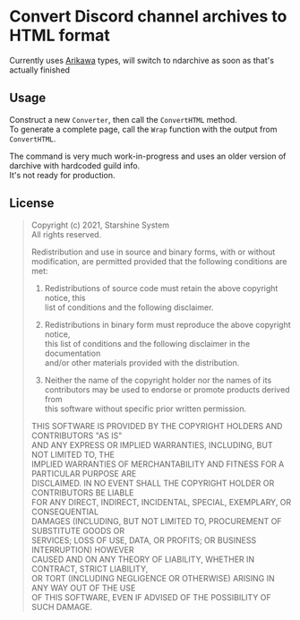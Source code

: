 # Convert Discord channel archives to HTML format

Currently uses [Arikawa](https://github.com/diamondburned/arikawa) types, will switch to ndarchive as soon as that's actually finished

## Usage

Construct a new `Converter`, then call the `ConvertHTML` method.  
To generate a complete page, call the `Wrap` function with the output from `ConvertHTML`.

The command is very much work-in-progress and uses an older version of darchive with hardcoded guild info.  
It's not ready for production.

## License

> Copyright (c) 2021, Starshine System  
> All rights reserved.
> 
> Redistribution and use in source and binary forms, with or without  
> modification, are permitted provided that the following conditions are met:
> 
> 1. Redistributions of source code must retain the above copyright notice, this  
>    list of conditions and the following disclaimer.
> 
> 2. Redistributions in binary form must reproduce the above copyright notice,  
>    this list of conditions and the following disclaimer in the documentation  
>    and/or other materials provided with the distribution.
> 
> 3. Neither the name of the copyright holder nor the names of its  
>    contributors may be used to endorse or promote products derived from  
>    this software without specific prior written permission.
> 
> THIS SOFTWARE IS PROVIDED BY THE COPYRIGHT HOLDERS AND CONTRIBUTORS "AS IS"  
> AND ANY EXPRESS OR IMPLIED WARRANTIES, INCLUDING, BUT NOT LIMITED TO, THE  
> IMPLIED WARRANTIES OF MERCHANTABILITY AND FITNESS FOR A PARTICULAR PURPOSE ARE  
> DISCLAIMED. IN NO EVENT SHALL THE COPYRIGHT HOLDER OR CONTRIBUTORS BE LIABLE  
> FOR ANY DIRECT, INDIRECT, INCIDENTAL, SPECIAL, EXEMPLARY, OR CONSEQUENTIAL  
> DAMAGES (INCLUDING, BUT NOT LIMITED TO, PROCUREMENT OF SUBSTITUTE GOODS OR  
> SERVICES; LOSS OF USE, DATA, OR PROFITS; OR BUSINESS INTERRUPTION) HOWEVER  
> CAUSED AND ON ANY THEORY OF LIABILITY, WHETHER IN CONTRACT, STRICT LIABILITY,  
> OR TORT (INCLUDING NEGLIGENCE OR OTHERWISE) ARISING IN ANY WAY OUT OF THE USE  
> OF THIS SOFTWARE, EVEN IF ADVISED OF THE POSSIBILITY OF SUCH DAMAGE.
